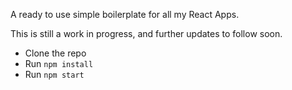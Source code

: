 

A ready to use simple boilerplate for all my React Apps.

This is still a work in progress, and further updates to follow soon. 
* Clone the repo
* Run `npm install`
* Run `npm start`
